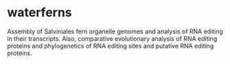 # waterferns
Assembly of Salviniales fern organelle genomes and analysis of RNA editing in their transcripts. Also, comparative evolutionary analysis of RNA editing proteins and phylogenetics of RNA editing sites and putative RNA editing proteins.
